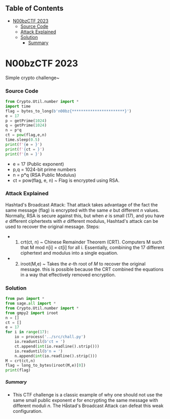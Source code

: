 ## Table of Contents

- [N00bzCTF 2023](#n00bzctf\2023)
    - [Source Code](#Source\Code)
    - [Attack Explained](#Attack\Explained)
    - [Solution](#Solution)
        - [Summary](#Summary)

# N00bzCTF 2023
Simple crypto challenge~ 

### Source Code
```Python
from Crypto.Util.number import *
import time
flag = bytes_to_long(b'n00bz{***********************}')
e = 17
p = getPrime(1024)
q = getPrime(1024)
n = p*q
ct = pow(flag,e,n)
time.sleep(0.5)
print(f'{e = }')
print(f'{ct = }')
print(f'{n = }')

```
- e = 17 (Public exponent)
- p,q = 1024-bit prime numbers
- n = p*q (RSA Public Modulus)
- ct = pow(flag, e, n) ~ Flag is encrypted using RSA.


### Attack Explained
Hashtad's Broadcast Attack:
That attack takes advantage of the fact the same message (flag) is encrypted with the same *e* but different *n* values. Normally, RSA is secure against this, but when *e* is small (17), and you have *e* different ciphertexts with *e* different modulus, Hashtad's attack can be used to recover the original message.
Steps:
- 1. crt(ct, n) ~ Chinese Remainder Theorem (CRT). Computers M such that M mod n[i] = ct[i] for all i. Essentially, combining the 17 different ciphertext and modulus into a single equation.
- 2. iroot(M,e) ~ Takes the *e*-th root of *M* to recover the original message. this is possible because the CRT combined the equations in a way that effectively removed encryption.    


### Solution
```Python
from pwn import *
from sage.all import *
from Crypto.Util.number import *
from gmpy2 import iroot
n = []
ct = []
e = 17
for i in range(17):
	io = process('../src/chall.py')
	io.readuntil(b'ct = ')
	ct.append(int(io.readline().strip()))
	io.readuntil(b'n = ')
	n.append(int(io.readline().strip()))
M = crt(ct,n)
flag = long_to_bytes(iroot(M,e)[0])
print(flag)
```

##### Summary
- This CTF challenge is a classic example of why one should not use the same small public exponent
*e* for encrypting the same message with different moduli *n*. The Håstad's Broadcast Attack can defeat this weak configuration.
